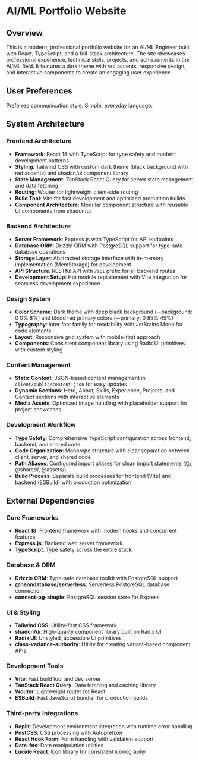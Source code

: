 # AI/ML Portfolio Website

## Overview

This is a modern, professional portfolio website for an AI/ML Engineer built with React, TypeScript, and a full-stack architecture. The site showcases professional experience, technical skills, projects, and achievements in the AI/ML field. It features a dark theme with red accents, responsive design, and interactive components to create an engaging user experience.

## User Preferences

Preferred communication style: Simple, everyday language.

## System Architecture

### Frontend Architecture
- **Framework**: React 18 with TypeScript for type safety and modern development patterns
- **Styling**: Tailwind CSS with custom dark theme (black background with red accents) and shadcn/ui component library
- **State Management**: TanStack React Query for server state management and data fetching
- **Routing**: Wouter for lightweight client-side routing
- **Build Tool**: Vite for fast development and optimized production builds
- **Component Architecture**: Modular component structure with reusable UI components from shadcn/ui

### Backend Architecture
- **Server Framework**: Express.js with TypeScript for API endpoints
- **Database ORM**: Drizzle ORM with PostgreSQL support for type-safe database operations
- **Storage Layer**: Abstracted storage interface with in-memory implementation (MemStorage) for development
- **API Structure**: RESTful API with `/api` prefix for all backend routes
- **Development Setup**: Hot module replacement with Vite integration for seamless development experience

### Design System
- **Color Scheme**: Dark theme with deep black background (--background: 0 0% 8%) and blood red primary colors (--primary: 0 85% 45%)
- **Typography**: Inter font family for readability with JetBrains Mono for code elements
- **Layout**: Responsive grid system with mobile-first approach
- **Components**: Consistent component library using Radix UI primitives with custom styling

### Content Management
- **Static Content**: JSON-based content management in `client/public/content.json` for easy updates
- **Dynamic Sections**: Hero, About, Skills, Experience, Projects, and Contact sections with interactive elements
- **Media Assets**: Optimized image handling with placeholder support for project showcases

### Development Workflow
- **Type Safety**: Comprehensive TypeScript configuration across frontend, backend, and shared code
- **Code Organization**: Monorepo structure with clear separation between client, server, and shared code
- **Path Aliases**: Configured import aliases for clean import statements (@/, @shared/, @assets/)
- **Build Process**: Separate build processes for frontend (Vite) and backend (ESBuild) with production optimization

## External Dependencies

### Core Frameworks
- **React 18**: Frontend framework with modern hooks and concurrent features
- **Express.js**: Backend web server framework
- **TypeScript**: Type safety across the entire stack

### Database & ORM
- **Drizzle ORM**: Type-safe database toolkit with PostgreSQL support
- **@neondatabase/serverless**: Serverless PostgreSQL database connection
- **connect-pg-simple**: PostgreSQL session store for Express

### UI & Styling
- **Tailwind CSS**: Utility-first CSS framework
- **shadcn/ui**: High-quality component library built on Radix UI
- **Radix UI**: Unstyled, accessible UI primitives
- **class-variance-authority**: Utility for creating variant-based component APIs

### Development Tools
- **Vite**: Fast build tool and dev server
- **TanStack React Query**: Data fetching and caching library
- **Wouter**: Lightweight router for React
- **ESBuild**: Fast JavaScript bundler for production builds

### Third-party Integrations
- **Replit**: Development environment integration with runtime error handling
- **PostCSS**: CSS processing with Autoprefixer
- **React Hook Form**: Form handling with validation support
- **Date-fns**: Date manipulation utilities
- **Lucide React**: Icon library for consistent iconography
